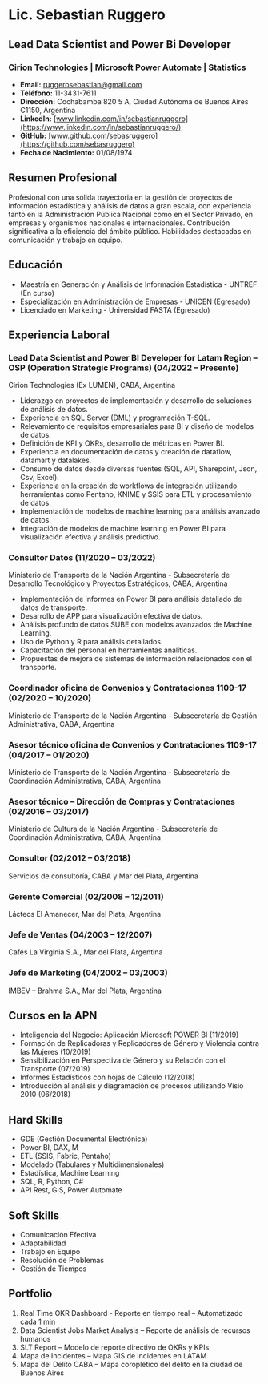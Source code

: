 # Lic. Sebastian Ruggero

## Lead Data Scientist and Power Bi Developer 
### Cirion Technologies | Microsoft Power Automate | Statistics  

- **Email:** ruggerosebastian@gmail.com
- **Teléfono:** 11-3431-7611
- **Dirección:** Cochabamba 820 5 A, Ciudad Autónoma de Buenos Aires C1150, Argentina
- **LinkedIn:** [www.linkedin.com/in/sebastianruggero](https://www.linkedin.com/in/sebastianruggero/)
- **GitHub:** [www.github.com/sebasruggero](https://github.com/sebasruggero)
- **Fecha de Nacimiento:** 01/08/1974

## Resumen Profesional
Profesional con una sólida trayectoria en la gestión de proyectos de información estadística y análisis de datos a gran escala, con experiencia tanto en la Administración Pública Nacional como en el Sector Privado, en empresas y organismos nacionales e internacionales. Contribución significativa a la eficiencia del ámbito público. Habilidades destacadas en comunicación y trabajo en equipo.

## Educación
- Maestría en Generación y Análisis de Información Estadística - UNTREF (En curso)
- Especialización en Administración de Empresas - UNICEN (Egresado)
- Licenciado en Marketing - Universidad FASTA (Egresado)

## Experiencia Laboral 

### Lead Data Scientist and Power BI Developer for Latam Region – OSP (Operation Strategic Programs) (04/2022 – Presente)
Cirion Technologies (Ex LUMEN), CABA, Argentina  

-	Liderazgo en proyectos de implementación y desarrollo de soluciones de análisis de datos.
-	Experiencia en SQL Server (DML) y programación T-SQL.
-	Relevamiento de requisitos empresariales para BI y diseño de modelos de datos.
-	Definición de KPI y OKRs, desarrollo de métricas en Power BI.
-	Experiencia en documentación de datos y creación de dataflow, datamart y datalakes.
-	Consumo de datos desde diversas fuentes (SQL, API, Sharepoint, Json, Csv, Excel).
-	Experiencia en la creación de workflows de integración utilizando herramientas como Pentaho, KNIME y SSIS para ETL y procesamiento de datos.
-	Implementación de modelos de machine learning para análisis avanzado de datos.
-	Integración de modelos de machine learning en Power BI para visualización efectiva y análisis predictivo. 


### Consultor Datos (11/2020 – 03/2022)
Ministerio de Transporte de la Nación Argentina - Subsecretaría de Desarrollo Tecnológico y Proyectos Estratégicos, CABA, Argentina  

- Implementación de informes en Power BI para análisis detallado de datos de transporte.
- Desarrollo de APP para visualización efectiva de datos.
- Análisis profundo de datos SUBE con modelos avanzados de Machine Learning.
- Uso de Python y R para análisis detallados.
- Capacitación del personal en herramientas analíticas.
- Propuestas de mejora de sistemas de información relacionados con el transporte.

### Coordinador oficina de Convenios y Contrataciones 1109-17 (02/2020 – 10/2020)
Ministerio de Transporte de la Nación Argentina - Subsecretaría de Gestión Administrativa, CABA, Argentina  

### Asesor técnico oficina de Convenios y Contrataciones 1109-17 (04/2017 – 01/2020)
Ministerio de Transporte de la Nación Argentina - Subsecretaría de Coordinación Administrativa, CABA, Argentina  

### Asesor técnico – Dirección de Compras y Contrataciones (02/2016 – 03/2017)
Ministerio de Cultura de la Nación Argentina - Subsecretaría de Coordinación Administrativa, CABA, Argentina  

### Consultor (02/2012 – 03/2018)
Servicios de consultoría, CABA y Mar del Plata, Argentina  

### Gerente Comercial (02/2008 – 12/2011)
Lácteos El Amanecer, Mar del Plata, Argentina  

### Jefe de Ventas (04/2003 – 12/2007)
Cafés La Virginia S.A., Mar del Plata, Argentina  

### Jefe de Marketing (04/2002 – 03/2003)
IMBEV – Brahma S.A., Mar del Plata, Argentina  


## Cursos en la APN
- Inteligencia del Negocio: Aplicación Microsoft POWER BI (11/2019)
- Formación de Replicadoras y Replicadores de Género y Violencia contra las Mujeres (10/2019)
- Sensibilización en Perspectiva de Género y su Relación con el Transporte (07/2019)
- Informes Estadísticos con hojas de Cálculo (12/2018)
- Introducción al análisis y diagramación de procesos utilizando Visio 2010 (06/2018)

## Hard Skills
- GDE (Gestión Documental Electrónica)
- Power BI, DAX, M
- ETL (SSIS, Fabric, Pentaho)
- Modelado (Tabulares y Multidimensionales)
- Estadística, Machine Learning
- SQL, R, Python, C#
- API Rest, GIS, Power Automate

## Soft Skills
- Comunicación Efectiva
- Adaptabilidad
- Trabajo en Equipo
- Resolución de Problemas
- Gestión de Tiempos

## Portfolio
1. Real Time OKR Dashboard - Reporte en tiempo real – Automatizado cada 1 min
2. Data Scientist Jobs Market Analysis – Reporte de análisis de recursos humanos
3. SLT Report – Modelo de reporte directivo de OKRs y KPIs
4. Mapa de Incidentes – Mapa GIS de incidentes en LATAM
5. Mapa del Delito CABA – Mapa coroplético del delito en la ciudad de Buenos Aires
